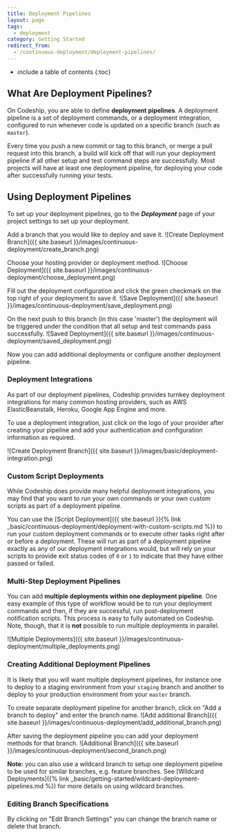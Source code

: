 ```yaml
---
title: Deployment Pipelines
layout: page
tags:
  - deployment
category: Getting Started
redirect_from:
  - /continuous-deployment/deployment-pipelines/
---
```


* include a table of contents
{:toc}

## What Are Deployment Pipelines?

On Codeship, you are able to define **deployment pipelines**. A deployment pipeline is a set of deployment commands, or a deployment integration, configured to run whenever code is updated on a specific branch (such as `master`).

Every time you push a new commit or tag to this branch, or merge a pull request into this branch, a build will kick off that will run your deployment pipeline if all other setup and test command steps are successfully. Most projects will have at least one deployment pipeline, for deploying your code after successfully running your tests.

## Using Deployment Pipelines

To set up your deployment pipelines, go to the ***Deployment*** page of your project settings to set up your deployment.

Add a branch that you would like to deploy and save it.
![Create Deployment Branch]({{ site.baseurl }}/images/continuous-deployment/create_branch.png)

Choose your hosting provider or deployment method.
![Choose Deployment]({{ site.baseurl }}/images/continuous-deployment/choose_deployment.png)

Fill out the deployment configuration and click the green checkmark on the top right of your deployment to save it.
![Save Deployment]({{ site.baseurl }}/images/continuous-deployment/save_deployment.png)

On the next push to this branch (in this case 'master') the deployment will be triggered under the condition that all setup and test commands pass successfully.
![Saved Deployment]({{ site.baseurl }}/images/continuous-deployment/saved_deployment.png)

Now you can add additional deployments or configure another deployment pipeline.

### Deployment Integrations

As part of our deployment pipelines, Codeship provides turnkey deployment integrations for many common hosting providers, such as AWS ElasticBeanstalk, Heroku, Google App Engine and more.

To use a deployment integration, just click on the logo of your provider after creating your pipeline and add your authentication and configuration information as required.

![Create Deployment Branch]({{ site.baseurl }}/images/basic/deployment-integration.png)

### Custom Script Deployments

While Codeship does provide many helpful deployment integrations, you may find that you want to run your own commands or your own custom scripts as part of a deployment pipeline.

You can use the [Script Deployment]({{ site.baseurl }}{% link _basic/continuous-deployment/deployment-with-custom-scripts.md %}) to run your custom deployment commands or to execute other tasks right after or before a deployment. These will run as part of a deployment pipeline exactly as any of our deployment integrations would, but will rely on your scripts to provide exit status codes of `0` or `1` to indicate that they have either passed or failed.

### Multi-Step Deployment Pipelines

You can add **multiple deployments within one deployment pipeline**. One easy example of this type of workflow would be to run your deployment commands and then, if they are successful, run post-deployment notification scripts. This process is easy to fully automated on Codeship. Note, though, that it is **not** possible to run multiple deployments in parallel.
</div>

![Multiple Deployments]({{ site.baseurl }}/images/continuous-deployment/multiple_deployments.png)

### Creating Additional Deployment Pipelines

It is likely that you will want multiple deployment pipelines, for instance one to deploy to a staging environment from your `staging` branch and another to deploy to your production environment from your `master` branch.

To create separate deployment pipeline for another branch, click on "Add a branch to deploy" and enter the branch name.
![Add additional Branch]({{ site.baseurl }}/images/continuous-deployment/add_additional_branch.png)

After saving the deployment pipeline you can add your deployment methods for that branch.
![Additional Branch]({{ site.baseurl }}/images/continuous-deployment/second_branch.png)

**Note:** you can also use a wildcard branch to setup one deployment pipeline to be used for similar branches, e.g. feature branches. See [Wildcard Deployments]({% link _basic/getting-started/wildcard-deployment-pipelines.md %}) for more details on using wildcard branches.

### Editing Branch Specifications

By clicking on "Edit Branch Settings" you can change the branch name or delete that branch.
